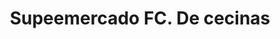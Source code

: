 ---
title: "Supeemercado FC. De cecinas"
url: /pitrufquen/supeemercado-fc-de-cecinas/
shop: Lebensmittel
---